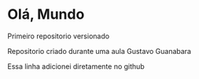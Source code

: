 # Olá, Mundo
 Primeiro repositorio versionado

Repositorio criado durante uma aula Gustavo Guanabara

Essa linha adicionei diretamente no github
